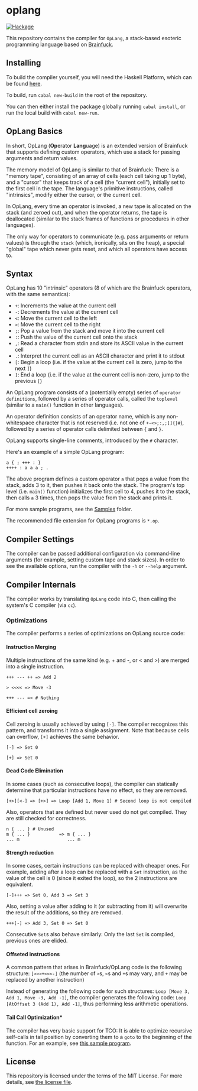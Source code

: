 # oplang

[![Hackage](https://img.shields.io/hackage/v/oplang?style=for-the-badge)](https://hackage.haskell.org/package/oplang)

This repository contains the compiler for `OpLang`, a stack-based esoteric programming language based on [Brainfuck](https://en.wikipedia.org/wiki/Brainfuck).

## Installing

To build the compiler yourself, you will need the Haskell Platform, which can be found [here](https://www.haskell.org/platform/).

To build, run `cabal new-build` in the root of the repository.

You can then either install the package globally running `cabal install`, or run the local build with `cabal new-run`.

## OpLang Basics

In short, OpLang (**Op**erator **Lang**uage) is an extended version of Brainfuck that supports defining custom operators, which use a stack for passing arguments and return values.

The memory model of OpLang is similar to that of Brainfuck: There is a "memory tape", consisting of an array of cells (each cell taking up 1 byte), and a "cursor" that keeps track of a cell (the "current cell"), initially set to the first cell in the tape.
The language's primitive instructions, called "intrinsics", modify either the cursor, or the current cell.

In OpLang, every time an operator is invoked, a new tape is allocated on the stack (and zeroed out), and when the operator returns, the tape is deallocated (similar to  the stack frames of functions or procedures in other languages).

The only way for operators to communicate (e.g. pass arguments or return values) is through the `stack` (which, ironically, sits on the heap), a special "global" tape which never gets reset, and which all operators have access to.

## Syntax

OpLang has 10 "intrinsic" operators (8 of which are the Brainfuck operators, with the same semantics):

* `+`: Increments the value at the current cell
* `-`: Decrements the value at the current cell
* `<`: Move the current cell to the left
* `>`: Move the current cell to the right
* `;`: Pop a value from the stack and move it into the current cell
* `:`: Push the value of the current cell onto the stack
* `,`: Read a character from stdin and store its ASCII value in the current cell
* `.`: Interpret the current cell as an ASCII character and print it to stdout
* `[`: Begin a loop (i.e. if the value at the current cell is zero, jump to the next `]`)
* `]`: End a loop (i.e. if the value at the current cell is non-zero, jump to the previous `[`)

An OpLang program consists of a (potentially empty) series of `operator definitions`, followed by a series of operator calls, called the `toplevel` (similar to a `main()` function in other languages).

An operator definition consists of an operator name, which is any non-whitespace character that is not reserved (i.e. not one of `+-<>;:,;[]{}#`), followed by a series of operator calls delimited between `{` and `}`.

OpLang supports single-line comments, introduced by the `#` character.

Here's an example of a simple OpLang program:

```op
a { ; +++ : }
++++ : a a a ; .
```

The above program defines a custom operator `a` that pops a value from the stack, adds 3 to it, then pushes it back onto the stack.
The program's top level (i.e. `main()` function) initializes the first cell to 4, pushes it to the stack, then calls `a` 3 times, then pops the value from the stack and prints it.

For more sample programs, see the [Samples](Samples/) folder.

The recommended file extension for OpLang programs is `*.op`.

## Compiler Settings

The compiler can be passed additional configuration via command-line arguments (for example, setting custom tape and stack sizes). In order to see the available options, run the compiler with the `-h` or `--help` argument.

## Compiler Internals

The compiler works by translating `OpLang` code into C, then calling the system's C compiler (via `cc`).

### Optimizations

The compiler performs a series of optimizations on OpLang source code:

#### Instruction Merging

Multiple instructions of the same kind (e.g. + and -, or < and >) are merged into a single instruction.

```op
+++ --- ++ => Add 2

> <<<< => Move -3

+++ --- => # Nothing
```

#### Efficient cell zeroing

Cell zeroing is usually achieved by using `[-]`.
The compiler recognizes this pattern, and transforms it into a single assignment.
Note that because cells can overflow, `[+]` achieves the same behavior.

```op
[-] => Set 0

[+] => Set 0
```

#### Dead Code Elimination

In some cases (such as consecutive loops), the compiler can statically determine that particular instructions have no effect, so they are removed.

```op
[+>][<-] => [+>] => Loop [Add 1, Move 1] # Second loop is not compiled
```

Also, operators that are defined but never used do not get compiled.
They are still checked for correctness.

```op
n { ... } # Unused
m { ... }           => m { ... }
... m                  ... m
```

#### Strength reduction

In some cases, certain instructions can be replaced with cheaper ones.
For example, adding after a loop can be replaced with a `Set` instruction, as the value of the cell is 0 (since it exited the loop), so the 2 instructions are equivalent.

```op
[-]+++ => Set 0, Add 3 => Set 3
```

Also, setting a value after adding to it (or subtracting from it) will overwrite the result of the additions, so they are removed.

```op
+++[-] => Add 3, Set 0 => Set 0
```

Consecutive `Set`s also behave similarly: Only the last `Set` is compiled, previous ones are elided.

#### Offseted instructions

A common pattern that arises in Brainfuck/OpLang code is the following structure: `[>>>+<<<-]` (the number of `>`s, `<`s and `+`s may vary, and `+` may be replaced by another instruction)

Instead of generating the following code for such structures: `Loop [Move 3, Add 1, Move -3, Add -1]`, the compiler generates the following code: `Loop [AtOffset 3 (Add 1), Add -1]`, thus performing less arithmetic operations.

#### Tail Call Optimization*

The compiler has very basic support for TCO: It is able to optimize recursive self-calls in tail position by converting them to a `goto` to the beginning of the function.
For an example, see [this sample program](Samples/SO.op).

## License

This repository is licensed under the terms of the MIT License.
For more details, see [the license file](LICENSE.txt).
